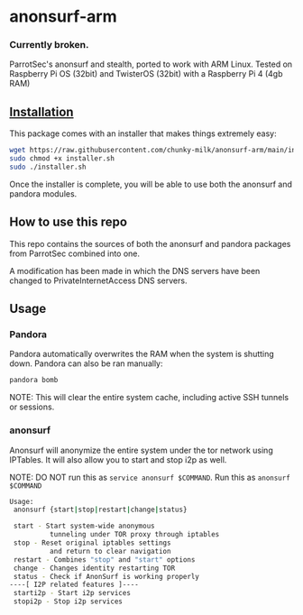 # anonsurf-arm

### **Currently broken.**

ParrotSec's anonsurf and stealth, ported to work with ARM Linux. Tested on Raspberry Pi OS (32bit) and TwisterOS (32bit) with a Raspberry Pi 4 (4gb RAM)

## [Installation](https://github.com/chunky-milk/pi-bashscripts-files/blob/main/anonsurf/README.md)
This package comes with an installer that makes things extremely easy:

```bash
wget https://raw.githubusercontent.com/chunky-milk/anonsurf-arm/main/installer.sh
sudo chmod +x installer.sh
sudo ./installer.sh
```

Once the installer is complete, you will be able to use both the anonsurf and pandora modules.

## How to use this repo

This repo contains the sources of both the anonsurf and pandora packages from ParrotSec combined into one.

A modification has been made in which the DNS servers have been changed to PrivateInternetAccess DNS servers.

## Usage
### Pandora
Pandora automatically overwrites the RAM when the system is shutting down. Pandora can also be ran manually:
```bash
pandora bomb
```

NOTE: This will clear the entire system cache, including active SSH tunnels or sessions.

### anonsurf
Anonsurf will anonymize the entire system under the tor network using IPTables. It will also allow you to start and stop i2p as well.

NOTE: DO NOT run this as ```service anonsurf $COMMAND```. Run this as ```anonsurf $COMMAND```

```bash
Usage:
 anonsurf {start|stop|restart|change|status}

 start - Start system-wide anonymous
          tunneling under TOR proxy through iptables
 stop - Reset original iptables settings
          and return to clear navigation
 restart - Combines "stop" and "start" options
 change - Changes identity restarting TOR 
 status - Check if AnonSurf is working properly
----[ I2P related features ]----
 starti2p - Start i2p services
 stopi2p - Stop i2p services
```
